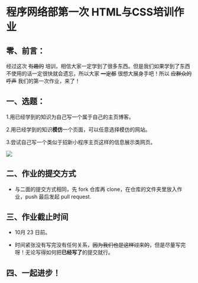 # 程序网络部第一次 HTML与CSS培训作业

## 零、前言：

经过这次 ~~有趣的~~ 培训，相信大家一定学到了很多东西。但是我们如果学到了东西不使用的话一定很快就会遗忘，所以大家 ~~一定都~~ 很想大展身手吧！所以 ~~应群众的呼声~~ 我们的第一次作业，来了！

## 一、选题：

1.用已经学到的知识为自己写一个属于自己的主页博客。

2.用已经学到的知识**模仿**一个页面，可以任意选择模仿的网站。

3.尝试自己写一个类似于招新小程序主页这样的信息展示类网页。

![](https://i0.hdslb.com/bfs/album/b11f5632639e01a1259ad21ef83352662e8fdf6e.png)

## 二、作业的提交方式

- 与二面的提交方式相同，先 fork 仓库再 clone，在仓库的文件夹里放入作业，push 最后发起 pull request.

## 三、作业截止时间

- 10月 23 日前。

- 时间紧张没有写完没有任何关系，~~因为我们也是这样过来的~~，但是尽量写完呀！无论写得如何把**已经写了**的提交就行。

## 四、一起进步！
